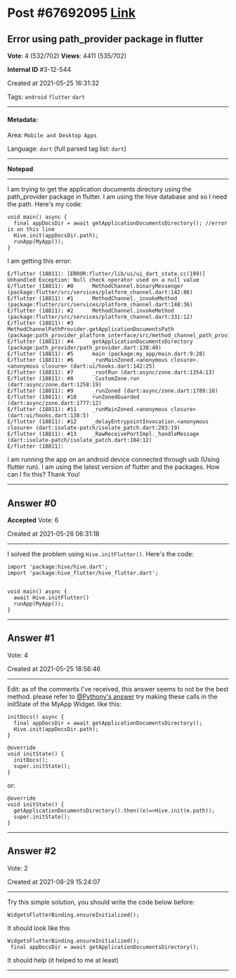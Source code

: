
# Post \#67692095 [Link](https://stackoverflow.com/questions/67692095/)

## Error using path_provider package in flutter

**Vote**: 4 (532/702) **Views**: 4411 (535/702) 

**Internal ID** \#3-12-544

Created at 2021-05-25 16:31:32

Tags: `android` `flutter` `dart`

----------

#### Metadata:

Area: `Mobile and Desktop Apps`

Language: `dart` (full parsed tag list: `dart`)

----------

**Notepad**


----------

I am trying to get the application documents directory using the path_provider package in flutter. I am using the hive database and so I need the path.
Here's my code:
```
void main() async {
  final appDocsDir = await getApplicationDocumentsDirectory(); //error is on this line
  Hive.init(appDocsDir.path);
  runApp(MyApp());
}
```

I am getting this error:
```
E/flutter (18811): [ERROR:flutter/lib/ui/ui_dart_state.cc(199)] Unhandled Exception: Null check operator used on a null value
E/flutter (18811): #0      MethodChannel.binaryMessenger (package:flutter/src/services/platform_channel.dart:142:86)
E/flutter (18811): #1      MethodChannel._invokeMethod (package:flutter/src/services/platform_channel.dart:148:36)
E/flutter (18811): #2      MethodChannel.invokeMethod (package:flutter/src/services/platform_channel.dart:331:12)
E/flutter (18811): #3      MethodChannelPathProvider.getApplicationDocumentsPath (package:path_provider_platform_interface/src/method_channel_path_provider.dart:50:10)
E/flutter (18811): #4      getApplicationDocumentsDirectory (package:path_provider/path_provider.dart:138:40)
E/flutter (18811): #5      main (package:my_app/main.dart:9:28)
E/flutter (18811): #6      _runMainZoned.<anonymous closure>.<anonymous closure> (dart:ui/hooks.dart:142:25)
E/flutter (18811): #7      _rootRun (dart:async/zone.dart:1354:13)
E/flutter (18811): #8      _CustomZone.run (dart:async/zone.dart:1258:19)
E/flutter (18811): #9      _runZoned (dart:async/zone.dart:1789:10)
E/flutter (18811): #10     runZonedGuarded (dart:async/zone.dart:1777:12)
E/flutter (18811): #11     _runMainZoned.<anonymous closure> (dart:ui/hooks.dart:138:5)
E/flutter (18811): #12     _delayEntrypointInvocation.<anonymous closure> (dart:isolate-patch/isolate_patch.dart:283:19)
E/flutter (18811): #13     _RawReceivePortImpl._handleMessage (dart:isolate-patch/isolate_patch.dart:184:12)
E/flutter (18811):
```

I am running the app on an android device connected through usb (Using flutter run). I am using the latest version of flutter and the packages.
How can I fix this?
Thank You!


----------
        
## Answer \#0

**Accepted** Vote: 6

Created at 2021-05-26 06:31:18

------------

I solved the problem using `Hive.initFlutter()`. Here's the code:
```
import 'package:hive/hive.dart';
import 'package:hive_flutter/hive_flutter.dart';


void main() async {
  await Hive.initFlutter()
  runApp(MyApp());
}
```



------------
    
    
## Answer \#1

 Vote: 4

Created at 2021-05-25 18:56:46

------------

Edit: as of the comments I've received, this answer seems to not be the best method. please refer to [@Pythony's answer](https://stackoverflow.com/a/67699635/12555423)
try making these calls in the initState of the MyApp Widget.
like this:
```
initDocs() async {
  final appDocsDir = await getApplicationDocumentsDirectory();
  Hive.init(appDocsDir.path);
}

@override
void initState() {
  initDocs();
  super.initState();
}
```

or:
```
@override
void initState() {
  getApplicationDocumentsDirectory().then((e)=>Hive.init(e.path));
  super.initState();
}
```



------------
    
    
## Answer \#2

 Vote: 2

Created at 2021-08-29 15:24:07

------------

Try this simple solution, you should write the code below before: 
```
WidgetsFlutterBinding.ensureInitialized();
```

It should look like this
```
WidgetsFlutterBinding.ensureInitialized();
 final appDocsDir = await getApplicationDocumentsDirectory();
```

It should help (it helped to me at least)


------------
    
    